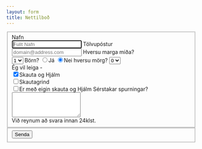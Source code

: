 ```yaml
---
layout: form
title: Nettilboð
---
```

<form>
  <fieldset class="account-info">
    <label>
         Nafn
        <Br>
      <input type="text" name="name" placeholder="Fullt Nafn" required autofocus>
    </label>
    <label>
        Tölvupóstur
        <Br>
        <input type="email" name="email" placeholder="domain@address.com" required>
    </label>
    <label>
    Hversu marga miða?
    <br>
      <select name="midar">
    <option value="1" selected>1</option>
    <option value="2">2</option>
    <option value="3">3</option>
    <option value="4">4</option>
    <option value="5">5</option>
      </select>
    </label>
    <label>
        Börn?
        <input type="radio" name="born" value="Yes">Já
        <input type="radio" name="born" value="No" checked>Nei
    </label>
    <label>
        hversu mörg? 
        <select name="bornfjoldi">
        <option value="0" selected>0</option>
        <option value="1">1</option>
        <option value="2">2</option>
        <option value="3">3</option>
        <option value="4">4</option>
        <option value="5">5</option>
        </select>
    </label>
    <label>
      <Br>
      Ég vil leiga -
      <br>
      <input type="checkbox" name="SogH" value="skautaoghjalm" checked>Skauta og Hjálm
      <Br>
      <input type="checkbox" name="grind" value="skautagrind">Skautagrind
      <br>
      <input type="checkbox" name="eignSogH"           value="eigin">Er með eigin skauta og Hjálm
    </label>
    <label>
        Sérstakar spurningar?<br>
        <textarea rows="4" name="comment" required></textarea>
        <br>
        Við reynum að svara innan 24klst. 
    </label>
  </fieldset>
  <div class="buttonholder">
  <fieldset class="account-action">
    <input class="btn" type="submit" name="submit" value="Senda">
  </fieldset>
  </div>
</form>
